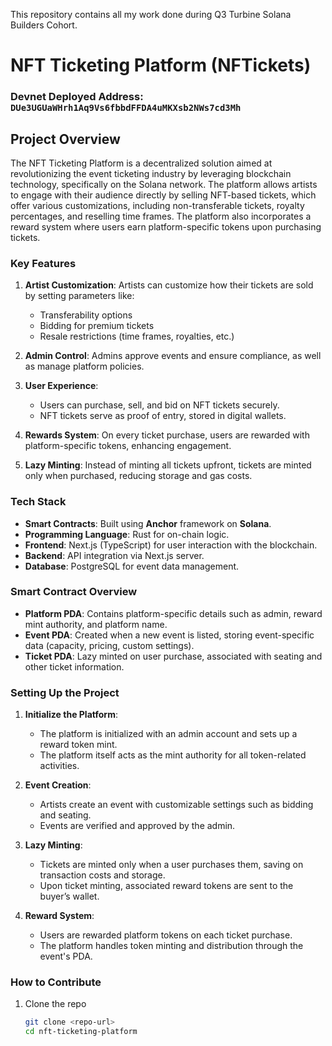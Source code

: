 This repository contains all my work done during Q3 Turbine Solana Builders Cohort.

# NFT Ticketing Platform (NFTickets)

### Devnet Deployed Address: `DUe3UGUaWHrh1Aq9Vs6fbbdFFDA4uMKXsb2NWs7cd3Mh`

## Project Overview

The NFT Ticketing Platform is a decentralized solution aimed at revolutionizing the event ticketing industry by leveraging blockchain technology, specifically on the Solana network. The platform allows artists to engage with their audience directly by selling NFT-based tickets, which offer various customizations, including non-transferable tickets, royalty percentages, and reselling time frames. The platform also incorporates a reward system where users earn platform-specific tokens upon purchasing tickets.

### Key Features

1. **Artist Customization**: Artists can customize how their tickets are sold by setting parameters like:
   - Transferability options
   - Bidding for premium tickets
   - Resale restrictions (time frames, royalties, etc.)
   
2. **Admin Control**: Admins approve events and ensure compliance, as well as manage platform policies.

3. **User Experience**: 
   - Users can purchase, sell, and bid on NFT tickets securely.
   - NFT tickets serve as proof of entry, stored in digital wallets.

4. **Rewards System**: On every ticket purchase, users are rewarded with platform-specific tokens, enhancing engagement.

5. **Lazy Minting**: Instead of minting all tickets upfront, tickets are minted only when purchased, reducing storage and gas costs.

### Tech Stack

- **Smart Contracts**: Built using **Anchor** framework on **Solana**.
- **Programming Language**: Rust for on-chain logic.
- **Frontend**: Next.js (TypeScript) for user interaction with the blockchain.
- **Backend**: API integration via Next.js server.
- **Database**: PostgreSQL for event data management.

### Smart Contract Overview

- **Platform PDA**: Contains platform-specific details such as admin, reward mint authority, and platform name.
- **Event PDA**: Created when a new event is listed, storing event-specific data (capacity, pricing, custom settings).
- **Ticket PDA**: Lazy minted on user purchase, associated with seating and other ticket information.
  
### Setting Up the Project

1. **Initialize the Platform**: 
   - The platform is initialized with an admin account and sets up a reward token mint.
   - The platform itself acts as the mint authority for all token-related activities.

2. **Event Creation**:
   - Artists create an event with customizable settings such as bidding and seating.
   - Events are verified and approved by the admin.

3. **Lazy Minting**:
   - Tickets are minted only when a user purchases them, saving on transaction costs and storage.
   - Upon ticket minting, associated reward tokens are sent to the buyer’s wallet.

4. **Reward System**:
   - Users are rewarded platform tokens on each ticket purchase. 
   - The platform handles token minting and distribution through the event's PDA.

### How to Contribute

1. Clone the repo
   ```bash
   git clone <repo-url>
   cd nft-ticketing-platform

